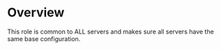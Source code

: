 # Overview
This role is common to ALL servers and makes sure all servers have the same base configuration.


